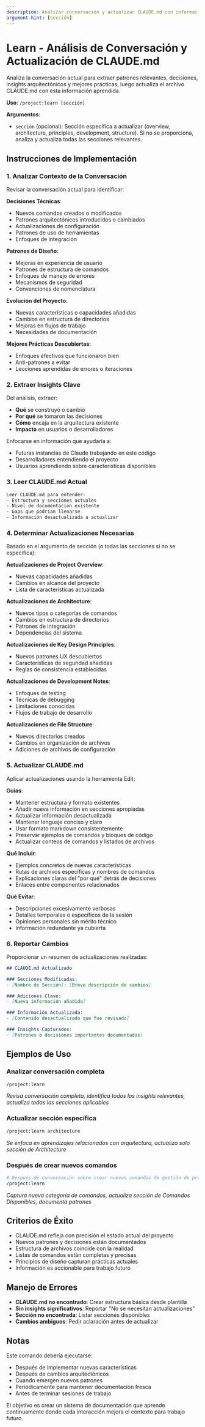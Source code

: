 ```yaml
---
description: Analizar conversación y actualizar CLAUDE.md con información relevante
argument-hint: [sección]
---
```


# Learn - Análisis de Conversación y Actualización de CLAUDE.md

Analiza la conversación actual para extraer patrones relevantes, decisiones, insights arquitectónicos y mejores prácticas, luego actualiza el archivo CLAUDE.md con esta información aprendida.

**Uso**: `/project:learn [sección]`

**Argumentos**:
- `sección` (opcional): Sección específica a actualizar (overview, architecture, principles, development, structure). Si no se proporciona, analiza y actualiza todas las secciones relevantes.

## Instrucciones de Implementación

### 1. Analizar Contexto de la Conversación

Revisar la conversación actual para identificar:

**Decisiones Técnicas**:
- Nuevos comandos creados o modificados
- Patrones arquitectónicos introducidos o cambiados
- Actualizaciones de configuración
- Patrones de uso de herramientas
- Enfoques de integración

**Patrones de Diseño**:
- Mejoras en experiencia de usuario
- Patrones de estructura de comandos
- Enfoques de manejo de errores
- Mecanismos de seguridad
- Convenciones de nomenclatura

**Evolución del Proyecto**:
- Nuevas características o capacidades añadidas
- Cambios en estructura de directorios
- Mejoras en flujos de trabajo
- Necesidades de documentación

**Mejores Prácticas Descubiertas**:
- Enfoques efectivos que funcionaron bien
- Anti-patrones a evitar
- Lecciones aprendidas de errores o iteraciones

### 2. Extraer Insights Clave

Del análisis, extraer:
- **Qué** se construyó o cambió
- **Por qué** se tomaron las decisiones
- **Cómo** encaja en la arquitectura existente
- **Impacto** en usuarios o desarrolladores

Enfocarse en información que ayudaría a:
- Futuras instancias de Claude trabajando en este código
- Desarrolladores entendiendo el proyecto
- Usuarios aprendiendo sobre características disponibles

### 3. Leer CLAUDE.md Actual

```bash
Leer CLAUDE.md para entender:
- Estructura y secciones actuales
- Nivel de documentación existente
- Gaps que podrían llenarse
- Información desactualizada a actualizar
```

### 4. Determinar Actualizaciones Necesarias

Basado en el argumento de sección (o todas las secciones si no se especifica):

**Actualizaciones de Project Overview**:
- Nuevas capacidades añadidas
- Cambios en alcance del proyecto
- Lista de características actualizada

**Actualizaciones de Architecture**:
- Nuevos tipos o categorías de comandos
- Cambios en estructura de directorios
- Patrones de integración
- Dependencias del sistema

**Actualizaciones de Key Design Principles**:
- Nuevos patrones UX descubiertos
- Características de seguridad añadidas
- Reglas de consistencia establecidas

**Actualizaciones de Development Notes**:
- Enfoques de testing
- Técnicas de debugging
- Limitaciones conocidas
- Flujos de trabajo de desarrollo

**Actualizaciones de File Structure**:
- Nuevos directorios creados
- Cambios en organización de archivos
- Adiciones de archivos de configuración

### 5. Actualizar CLAUDE.md

Aplicar actualizaciones usando la herramienta Edit:

**Guías**:
- Mantener estructura y formato existentes
- Añadir nueva información en secciones apropiadas
- Actualizar información desactualizada
- Mantener lenguaje conciso y claro
- Usar formato markdown consistentemente
- Preservar ejemplos de comandos y bloques de código
- Actualizar conteos de comandos y listados de archivos

**Qué Incluir**:
- Ejemplos concretos de nuevas características
- Rutas de archivos específicas y nombres de comandos
- Explicaciones claras del "por qué" detrás de decisiones
- Enlaces entre componentes relacionados

**Qué Evitar**:
- Descripciones excesivamente verbosas
- Detalles temporales o específicos de la sesión
- Opiniones personales sin mérito técnico
- Información redundante ya cubierta

### 6. Reportar Cambios

Proporcionar un resumen de actualizaciones realizadas:

```markdown
## CLAUDE.md Actualizado

### Secciones Modificadas:
- [Nombre de Sección]: [Breve descripción de cambios]

### Adiciones Clave:
- [Nueva información añadida]

### Información Actualizada:
- [Contenido desactualizado que fue revisado]

### Insights Capturados:
- [Patrones o decisiones importantes documentadas]
```

## Ejemplos de Uso

### Analizar conversación completa
```bash
/project:learn
```
*Revisa conversación completa, identifica todos los insights relevantes, actualiza todas las secciones aplicables*

### Actualizar sección específica
```bash
/project:learn architecture
```
*Se enfoca en aprendizajes relacionados con arquitectura, actualiza solo sección de Architecture*

### Después de crear nuevos comandos
```bash
# Después de conversación sobre crear nuevos comandos de gestión de proyectos
/project:learn
```
*Captura nueva categoría de comandos, actualiza sección de Comandos Disponibles, documenta patrones*

## Criterios de Éxito

- CLAUDE.md refleja con precisión el estado actual del proyecto
- Nuevos patrones y decisiones están documentados
- Estructura de archivos coincide con la realidad
- Listas de comandos están completas y precisas
- Principios de diseño capturan prácticas actuales
- Información es accionable para trabajo futuro

## Manejo de Errores

- **CLAUDE.md no encontrado**: Crear estructura básica desde plantilla
- **Sin insights significativos**: Reportar "No se necesitan actualizaciones"
- **Sección no encontrada**: Listar secciones disponibles
- **Cambios ambiguos**: Pedir aclaración antes de actualizar

## Notas

Este comando debería ejecutarse:
- Después de implementar nuevas características
- Después de cambios arquitectónicos
- Cuando emergen nuevos patrones
- Periódicamente para mantener documentación fresca
- Antes de terminar sesiones de trabajo

El objetivo es crear un sistema de documentación que aprende continuamente donde cada interacción mejora el contexto para trabajo futuro.
